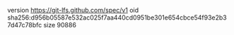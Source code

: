version https://git-lfs.github.com/spec/v1
oid sha256:d956b05587e532ac025f7aa440cd0951be301e654cbce54f93e2b37d47c78bfc
size 90886
